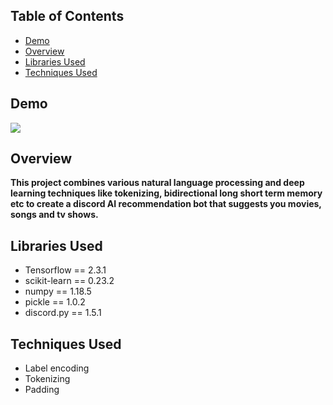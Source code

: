 ## Table of Contents
 * [Demo](#demo)
 * [Overview](#overview)
 * [Libraries Used](#libraries-used)
 * [Techniques Used](#techniques-used)

## Demo
 ![](https://i.imgur.com/o65eqzQ.png)

## Overview
<b> This project combines various natural language processing and deep learning techniques like tokenizing, bidirectional long short term memory etc 
to create a discord AI recommendation bot that suggests you movies, songs and tv shows.</b>

## Libraries Used
  * Tensorflow == 2.3.1
  * scikit-learn == 0.23.2
  * numpy == 1.18.5
  * pickle == 1.0.2
  * discord.py == 1.5.1

## Techniques Used
  * Label encoding
  * Tokenizing
  * Padding
